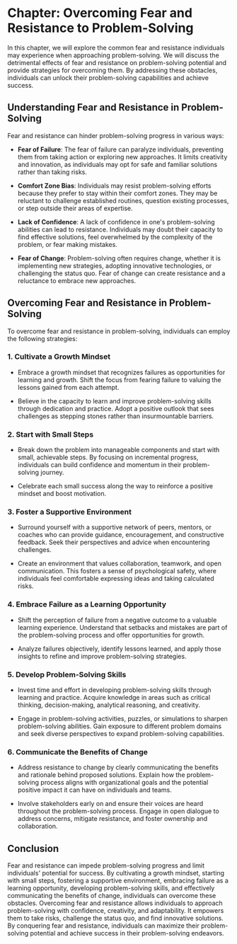 Chapter: Overcoming Fear and Resistance to Problem-Solving
==========================================================

In this chapter, we will explore the common fear and resistance individuals may experience when approaching problem-solving. We will discuss the detrimental effects of fear and resistance on problem-solving potential and provide strategies for overcoming them. By addressing these obstacles, individuals can unlock their problem-solving capabilities and achieve success.

Understanding Fear and Resistance in Problem-Solving
----------------------------------------------------

Fear and resistance can hinder problem-solving progress in various ways:

* **Fear of Failure**: The fear of failure can paralyze individuals, preventing them from taking action or exploring new approaches. It limits creativity and innovation, as individuals may opt for safe and familiar solutions rather than taking risks.

* **Comfort Zone Bias**: Individuals may resist problem-solving efforts because they prefer to stay within their comfort zones. They may be reluctant to challenge established routines, question existing processes, or step outside their areas of expertise.

* **Lack of Confidence**: A lack of confidence in one's problem-solving abilities can lead to resistance. Individuals may doubt their capacity to find effective solutions, feel overwhelmed by the complexity of the problem, or fear making mistakes.

* **Fear of Change**: Problem-solving often requires change, whether it is implementing new strategies, adopting innovative technologies, or challenging the status quo. Fear of change can create resistance and a reluctance to embrace new approaches.

Overcoming Fear and Resistance in Problem-Solving
-------------------------------------------------

To overcome fear and resistance in problem-solving, individuals can employ the following strategies:

### 1. Cultivate a Growth Mindset

* Embrace a growth mindset that recognizes failures as opportunities for learning and growth. Shift the focus from fearing failure to valuing the lessons gained from each attempt.

* Believe in the capacity to learn and improve problem-solving skills through dedication and practice. Adopt a positive outlook that sees challenges as stepping stones rather than insurmountable barriers.

### 2. Start with Small Steps

* Break down the problem into manageable components and start with small, achievable steps. By focusing on incremental progress, individuals can build confidence and momentum in their problem-solving journey.

* Celebrate each small success along the way to reinforce a positive mindset and boost motivation.

### 3. Foster a Supportive Environment

* Surround yourself with a supportive network of peers, mentors, or coaches who can provide guidance, encouragement, and constructive feedback. Seek their perspectives and advice when encountering challenges.

* Create an environment that values collaboration, teamwork, and open communication. This fosters a sense of psychological safety, where individuals feel comfortable expressing ideas and taking calculated risks.

### 4. Embrace Failure as a Learning Opportunity

* Shift the perception of failure from a negative outcome to a valuable learning experience. Understand that setbacks and mistakes are part of the problem-solving process and offer opportunities for growth.

* Analyze failures objectively, identify lessons learned, and apply those insights to refine and improve problem-solving strategies.

### 5. Develop Problem-Solving Skills

* Invest time and effort in developing problem-solving skills through learning and practice. Acquire knowledge in areas such as critical thinking, decision-making, analytical reasoning, and creativity.

* Engage in problem-solving activities, puzzles, or simulations to sharpen problem-solving abilities. Gain exposure to different problem domains and seek diverse perspectives to expand problem-solving capabilities.

### 6. Communicate the Benefits of Change

* Address resistance to change by clearly communicating the benefits and rationale behind proposed solutions. Explain how the problem-solving process aligns with organizational goals and the potential positive impact it can have on individuals and teams.

* Involve stakeholders early on and ensure their voices are heard throughout the problem-solving process. Engage in open dialogue to address concerns, mitigate resistance, and foster ownership and collaboration.

Conclusion
----------

Fear and resistance can impede problem-solving progress and limit individuals' potential for success. By cultivating a growth mindset, starting with small steps, fostering a supportive environment, embracing failure as a learning opportunity, developing problem-solving skills, and effectively communicating the benefits of change, individuals can overcome these obstacles. Overcoming fear and resistance allows individuals to approach problem-solving with confidence, creativity, and adaptability. It empowers them to take risks, challenge the status quo, and find innovative solutions. By conquering fear and resistance, individuals can maximize their problem-solving potential and achieve success in their problem-solving endeavors.
